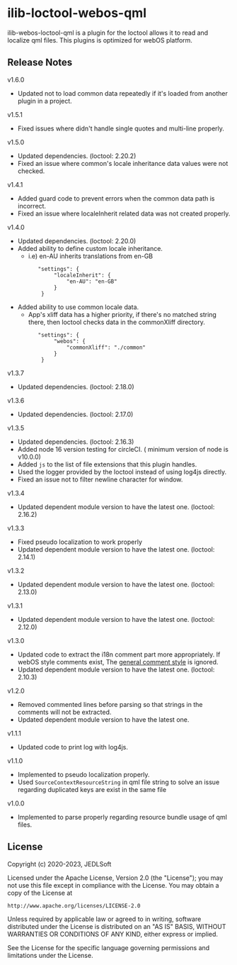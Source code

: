 # ilib-loctool-webos-qml
ilib-webos-loctool-qml is a plugin for the loctool allows it to read and localize qml files. This plugins is optimized for webOS platform.

## Release Notes
v1.6.0
* Updated not to load common data repeatedly if it's loaded from another plugin in a project.

v1.5.1
* Fixed issues where didn't handle single quotes and multi-line properly.

v1.5.0
* Updated dependencies. (loctool: 2.20.2)
* Fixed an issue where common's locale inheritance data values were not checked.

v1.4.1
* Added guard code to prevent errors when the common data path is incorrect.
* Fixed an issue where localeInherit related data was not created properly.

v1.4.0
* Updated dependencies. (loctool: 2.20.0)
* Added ability to define custom locale inheritance.
  * i.e) en-AU inherits translations from en-GB
    ~~~~
       "settings": {
            "localeInherit": {
                "en-AU": "en-GB"
            }
        }
    ~~~~
* Added ability to use common locale data.
  * App's xliff data has a higher priority, if there's no matched string there, then loctool checks data in the commonXliff directory.
    ~~~~
       "settings": {
            "webos": {
                "commonXliff": "./common"
            }
        }
    ~~~~

v1.3.7
* Updated dependencies. (loctool: 2.18.0)

v1.3.6
* Updated dependencies. (loctool: 2.17.0)

v1.3.5
* Updated dependencies. (loctool: 2.16.3)
* Added node 16 version testing for circleCI. ( minimum version of node is v10.0.0)
* Added `js` to the list of file extensions that this plugin handles.
* Used the logger provided by the loctool instead of using log4js directly.
* Fixed an issue not to filter newline character for window.

v1.3.4
* Updated dependent module version to have the latest one. (loctool: 2.16.2)

v1.3.3
* Fixed pseudo localization to work properly
* Updated dependent module version to have the latest one. (loctool: 2.14.1)

v1.3.2
* Updated dependent module version to have the latest one. (loctool: 2.13.0)

v1.3.1
* Updated dependent module version to have the latest one. (loctool: 2.12.0)

v1.3.0
* Updated code to extract the i18n comment part more appropriately. If webOS style comments exist, The [general comment style](https://doc.qt.io/qt-5/qtquick-internationalization.html) is ignored.
* Updated dependent module version to have the latest one. (loctool: 2.10.3)

v1.2.0
* Removed commented lines before parsing so that strings in the comments will not be extracted.
* Updated dependent module version to have the latest one.

v1.1.1
* Updated code to print log with log4js.

v1.1.0
* Implemented to pseudo localization properly.
* Used `SourceContextResourceString` in qml file string to solve an issue regarding duplicated keys are exist in the same file

v1.0.0
* Implemented to parse properly regarding resource bundle usage of qml files.

## License

Copyright (c) 2020-2023, JEDLSoft

Licensed under the Apache License, Version 2.0 (the "License");
you may not use this file except in compliance with the License.
You may obtain a copy of the License at

    http://www.apache.org/licenses/LICENSE-2.0

Unless required by applicable law or agreed to in writing, software
distributed under the License is distributed on an "AS IS" BASIS,
WITHOUT WARRANTIES OR CONDITIONS OF ANY KIND, either express or implied.

See the License for the specific language governing permissions and
limitations under the License.
